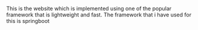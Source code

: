 This is the website which is implemented using one of the popular framework that is lightweight and fast.
The framework that i have used for this is springboot
